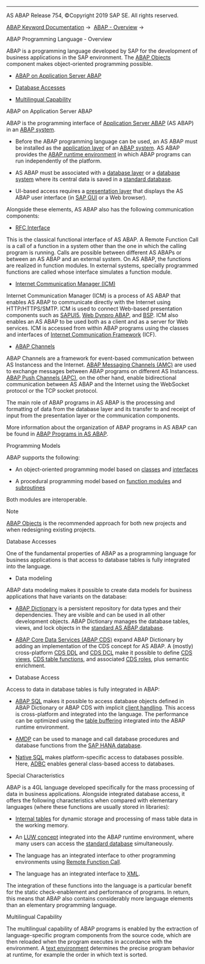   

* * *

AS ABAP Release 754, ©Copyright 2019 SAP SE. All rights reserved.

[ABAP Keyword Documentation](javascript:call_link\('abenabap.htm'\)) →  [ABAP - Overview](javascript:call_link\('abenabap_oview.htm'\)) → 

ABAP Programming Language - Overview

ABAP is a programming language developed by SAP for the development of business applications in the SAP environment. The [ABAP Objects](javascript:call_link\('abenabap_objects_glosry.htm'\) "Glossary Entry") component makes object-oriented programming possible.

-   [ABAP on Application Server ABAP](#abenabap-overview-1--------programming-models---@ITOC@@ABENABAP_OVERVIEW_2)

-   [Database Accesses](#abenabap-overview-3--------special-characteristics---@ITOC@@ABENABAP_OVERVIEW_4)

-   [Multilingual Capability](#@@ITOC@@ABENABAP_OVERVIEW_5)

ABAP on Application Server ABAP

ABAP is the programming interface of [Application Server ABAP](javascript:call_link\('abensap_nw_abap_glosry.htm'\) "Glossary Entry") (AS ABAP) in an [ABAP system](javascript:call_link\('abenabap_system_glosry.htm'\) "Glossary Entry").

-   Before the ABAP programming language can be used, an AS ABAP must be installed as the [application layer](javascript:call_link\('abenapplication_layer_glosry.htm'\) "Glossary Entry") of an [ABAP system](javascript:call_link\('abenabap_system_glosry.htm'\) "Glossary Entry"). AS ABAP provides the [ABAP runtime environment](javascript:call_link\('abenabap_runtime_envir_glosry.htm'\) "Glossary Entry") in which ABAP programs can run independently of the platform.

-   AS ABAP must be associated with a [database layer](javascript:call_link\('abendatabase_layer_glosry.htm'\) "Glossary Entry") or a [database system](javascript:call_link\('abendatabase_system_glosry.htm'\) "Glossary Entry") where its central data is saved in a [standard database](javascript:call_link\('abenstandard_db_glosry.htm'\) "Glossary Entry").

-   UI-based access requires a [presentation layer](javascript:call_link\('abenpresentation_layer_glosry.htm'\) "Glossary Entry") that displays the AS ABAP user interface (in [SAP GUI](javascript:call_link\('abensap_gui_glosry.htm'\) "Glossary Entry") or a Web browser).

Alongside these elements, AS ABAP also has the following communication components:

-   [RFC Interface](javascript:call_link\('abenrfc_interface_glosry.htm'\) "Glossary Entry")

This is the classical functional interface of AS ABAP. A Remote Function Call is a call of a function in a system other than the one in which the calling program is running. Calls are possible between different AS ABAPs or between an AS ABAP and an external system. On AS ABAP, the functions are realized in function modules. In external systems, specially programmed functions are called whose interface simulates a function module.

-   [Internet Communication Manager (ICM)](javascript:call_link\('abeninternet_con_man_glosry.htm'\) "Glossary Entry")

Internet Communication Manager (ICM) is a process of AS ABAP that enables AS ABAP to communicate directly with the Internet using HTTP/HTTPS/SMTP. ICM is used to connect Web-based presentation components such as [SAPUI5](javascript:call_link\('abensapui5_glosry.htm'\) "Glossary Entry"), [Web Dynpro ABAP](javascript:call_link\('abenweb_dynpro_glosry.htm'\) "Glossary Entry"), and [BSP](javascript:call_link\('abenbsp_glosry.htm'\) "Glossary Entry"). ICM also enables an AS ABAP to be used both as a client and as a server for Web services. ICM is accessed from within ABAP programs using the classes and interfaces of [Internet Communication Framework](javascript:call_link\('abeninternet_con_fra_glosry.htm'\) "Glossary Entry") (ICF).

-   [ABAP Channels](javascript:call_link\('abenabap_channel_glosry.htm'\) "Glossary Entry")

ABAP Channels are a framework for event-based communication between AS Instancess and the Internet. [ABAP Messaging Channels (AMC)](javascript:call_link\('abenabap_messaging_channels_glosry.htm'\) "Glossary Entry") are used to exchange messages between ABAP programs on different AS Instancess. [ABAP Push Channels (APC)](javascript:call_link\('abenabap_push_channels_glosry.htm'\) "Glossary Entry"), on the other hand, enable bidirectional communication between AS ABAP and the Internet using the WebSocket protocol or the TCP socket protocol.

The main role of ABAP programs in AS ABAP is the processing and formatting of data from the database layer and its transfer to and receipt of input from the presentation layer or the communication components.

More information about the organization of ABAP programs in AS ABAP can be found in [ABAP Programs in AS ABAP](javascript:call_link\('abenorganization_of_modules.htm'\)).

Programming Models

ABAP supports the following:

-   An object-oriented programming model based on [classes](javascript:call_link\('abenclass_glosry.htm'\) "Glossary Entry") and [interfaces](javascript:call_link\('abeninterface_oo_glosry.htm'\) "Glossary Entry")

-   A procedural programming model based on [function modules](javascript:call_link\('abenfunction_module_glosry.htm'\) "Glossary Entry") and [subroutines](javascript:call_link\('abensubroutine_glosry.htm'\) "Glossary Entry")

Both modules are interoperable.

Note

[ABAP Objects](javascript:call_link\('abenabap_objects_oview.htm'\)) is the recommended approach for both new projects and when redesigning existing projects.

Database Accesses

One of the fundamental properties of ABAP as a programming language for business applications is that access to database tables is fully integrated into the language.

-   Data modeling

ABAP data modeling makes it possible to create data models for business applications that have variants on the database:

-   [ABAP Dictionary](javascript:call_link\('abenabap_dictionary_glosry.htm'\) "Glossary Entry") is a persistent repository for data types and their dependencies. They are visible and can be used in all other development objects. ABAP Dictionary manages the database tables, views, and lock objects in the [standard AS ABAP database](javascript:call_link\('abenstandard_db_glosry.htm'\) "Glossary Entry").

-   [ABAP Core Data Services (ABAP CDS)](javascript:call_link\('abenabap_core_data_services_glosry.htm'\) "Glossary Entry") expand ABAP Dictionary by adding an implementation of the CDS concept for AS ABAP. A (mostly) cross-platform [CDS DDL](javascript:call_link\('abencds_ddl_glosry.htm'\) "Glossary Entry") and [CDS DCL](javascript:call_link\('abencds_dcl_glosry.htm'\) "Glossary Entry") make it possible to define [CDS views](javascript:call_link\('abencds_view_glosry.htm'\) "Glossary Entry"), [CDS table functions](javascript:call_link\('abencds_table_function_glosry.htm'\) "Glossary Entry"), and associated [CDS roles](javascript:call_link\('abencds_role_glosry.htm'\) "Glossary Entry"), plus semantic enrichment.

-   Database Access

Access to data in database tables is fully integrated in ABAP:

-   [ABAP SQL](javascript:call_link\('abenopen_sql_glosry.htm'\) "Glossary Entry") makes it possible to access database objects defined in ABAP Dictionary or ABAP CDS with implicit [client handling](javascript:call_link\('abenclient_handling_glosry.htm'\) "Glossary Entry"). This access is cross-platform and integrated into the language. The performance can be optimized using the [table buffering](javascript:call_link\('abensap_buffering_glosry.htm'\) "Glossary Entry") integrated into the ABAP runtime environment.

-   [AMDP](javascript:call_link\('abenamdp_glosry.htm'\) "Glossary Entry") can be used to manage and call database procedures and database functions from the [SAP HANA database](javascript:call_link\('abenhana_database_glosry.htm'\) "Glossary Entry").

-   [Native SQL](javascript:call_link\('abennative_sql_glosry.htm'\) "Glossary Entry") makes platform-specific access to databases possible. Here, [ADBC](javascript:call_link\('abenadbc_glosry.htm'\) "Glossary Entry") enables general class-based access to databases.

Special Characteristics

ABAP is a 4GL language developed specifically for the mass processing of data in business applications. Alongside integrated database access, it offers the following characteristics when compared with elementary languages (where these functions are usually stored in libraries):

-   [Internal tables](javascript:call_link\('abeninternal_table_glosry.htm'\) "Glossary Entry") for dynamic storage and processing of mass table data in the working memory.

-   An [LUW concept](javascript:call_link\('abenluw_glosry.htm'\) "Glossary Entry") integrated into the ABAP runtime environment, where many users can access the [standard database](javascript:call_link\('abenstandard_db_glosry.htm'\) "Glossary Entry") simultaneously.

-   The language has an integrated interface to other programming environments using [Remote Function Call](javascript:call_link\('abenremote_function_call_glosry.htm'\) "Glossary Entry").

-   The language has an integrated interface to [XML](javascript:call_link\('abenxml_glosry.htm'\) "Glossary Entry").

The integration of these functions into the language is a particular benefit for the static check-enablement and performance of programs. In return, this means that ABAP also contains considerably more language elements than an elementary programming language.

Multilingual Capability

The multilingual capability of ABAP programs is enabled by the extraction of language-specific program components from the source code, which are then reloaded when the program executes in accordance with the environment. A [text environment](javascript:call_link\('abentext_environment_glosry.htm'\) "Glossary Entry") determines the precise program behavior at runtime, for example the order in which text is sorted.